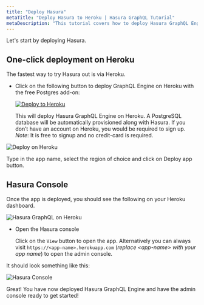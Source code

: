 ```yaml
---
title: "Deploy Hasura"
metaTitle: "Deploy Hasura to Heroku | Hasura GraphQL Tutorial"
metaDescription: "This tutorial covers how to deploy Hasura GraphQL Engine on Heroku using one-click deployment and access the Hasura Console"
---
```



<YoutubeEmbed link="https://www.youtube.com/embed/yOVHEzUiH84" />

Let's start by deploying Hasura.

## One-click deployment on Heroku

The fastest way to try Hasura out is via Heroku.

- Click on the following button to deploy GraphQL Engine on Heroku with the free Postgres add-on:

    [![Deploy to Heroku](https://www.herokucdn.com/deploy/button.svg)](https://heroku.com/deploy?template=https://github.com/hasura/graphql-engine-heroku)

    This will deploy Hasura GraphQL Engine on Heroku. A PostgreSQL database will be automatically provisioned along with Hasura. If you don’t have an account on Heroku, you would be required to sign up. 
    *Note*: It is free to signup and no credit-card is required.

![Deploy on Heroku](https://graphql-engine-cdn.hasura.io/learn-hasura/assets/graphql-hasura/deploy-on-heroku.png)

Type in the app name, select the region of choice and click on Deploy app button.

## Hasura Console

Once the app is deployed, you should see the following on your Heroku dashboard.

![Hasura GraphQL on Heroku](https://graphql-engine-cdn.hasura.io/learn-hasura/assets/graphql-hasura/app-deployed-heroku.png)

- Open the Hasura console

    Click on the `View` button to open the app. 
    Alternatively you can always visit `https://<app-name>.herokuapp.com` (*replace &lt;app-name> with your app name*) to open the admin console.

It should look something like this:

![Hasura Console](https://graphql-engine-cdn.hasura.io/learn-hasura/assets/graphql-hasura/hasura-console-initial-load.png)

Great! You have now deployed Hasura GraphQL Engine and have the admin console ready to get started!
